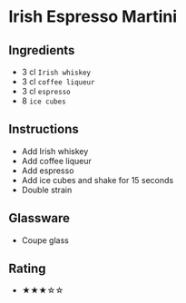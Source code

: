 # Irish Espresso Martini

## Ingredients
- 3 cl `Irish whiskey`
- 3 cl `coffee liqueur`
- 3 cl `espresso`
- 8 `ice cubes`

## Instructions
- Add Irish whiskey
- Add coffee liqueur
- Add espresso
- Add ice cubes and shake for 15 seconds
- Double strain

## Glassware
- Coupe glass

## Rating
- ★★★☆☆